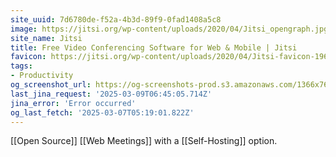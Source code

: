 ```yaml
---
site_uuid: 7d6780de-f52a-4b3d-89f9-0fad1408a5c8
image: https://jitsi.org/wp-content/uploads/2020/04/Jitsi_opengraph.jpg
site_name: Jitsi
title: Free Video Conferencing Software for Web & Mobile | Jitsi
favicon: https://jitsi.org/wp-content/uploads/2020/04/Jitsi-favicon-196.png
tags:
- Productivity
og_screenshot_url: https://og-screenshots-prod.s3.amazonaws.com/1366x768/80/false/0fb112d4295c3faa3e85956aae462f927ebbf07638b664b617254727481f6677.jpeg
last_jina_request: '2025-03-09T06:45:05.714Z'
jina_error: 'Error occurred'
og_last_fetch: '2025-03-07T05:19:01.822Z'
---
```



[[Open Source]] [[Web Meetings]] with a [[Self-Hosting]] option.

